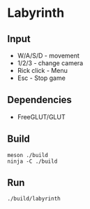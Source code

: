 # Labyrinth

## Input

* W/A/S/D - movement
* 1/2/3 - change camera
* Rick click - Menu
* Esc - Stop game

## Dependencies

* FreeGLUT/GLUT

## Build

```
meson ./build
ninja -C ./build
```

## Run

```
./build/labyrinth
```
